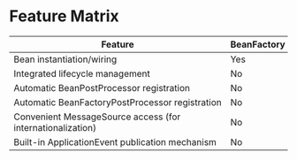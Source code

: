 # Feature Matrix

Feature|BeanFactory|ApplicationContext
--|--|--
Bean instantiation&#47;wiring|Yes|Yes
Integrated lifecycle management|No|Yes
Automatic BeanPostProcessor registration|No|Yes
Automatic BeanFactoryPostProcessor registration|No|Yes
Convenient MessageSource access (for internationalization)|No|Yes
Built&#45;in ApplicationEvent publication mechanism|No|Yes

